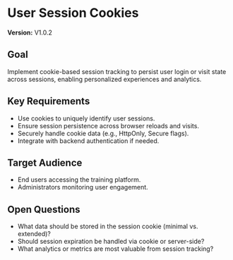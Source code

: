 # User Session Cookies

**Version:** V1.0.2

## Goal
Implement cookie-based session tracking to persist user login or visit state across sessions, enabling personalized experiences and analytics.

## Key Requirements
- Use cookies to uniquely identify user sessions.
- Ensure session persistence across browser reloads and visits.
- Securely handle cookie data (e.g., HttpOnly, Secure flags).
- Integrate with backend authentication if needed.

## Target Audience
- End users accessing the training platform.
- Administrators monitoring user engagement.

## Open Questions
- What data should be stored in the session cookie (minimal vs. extended)?
- Should session expiration be handled via cookie or server-side?
- What analytics or metrics are most valuable from session tracking?
